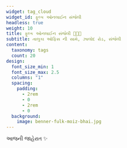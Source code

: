 ```yaml
---
widget: tag_cloud
widget_id: ફૂલ્ક ઓનલાઈન સંજેલી
headless: true
weight: 10
title: ફૂલ્ક ઓનલાઈન સંજેલી 👩🏼‍🏫
subtitle: તાલુકા ઓફિસ ની સામે, ઝાલોદ રોડ, સંજેલી
content:
  taxonomy: tags
  count: 20
design:
  font_size_min: 1
  font_size_max: 2.5
  columns: "1"
  spacing:
    padding:
      - 2rem
      - 0
      - 2rem
      - 0
  background:
    image: benner-fulk-moiz-bhai.jpg
---
```

આજની જાહેરાત ✨
